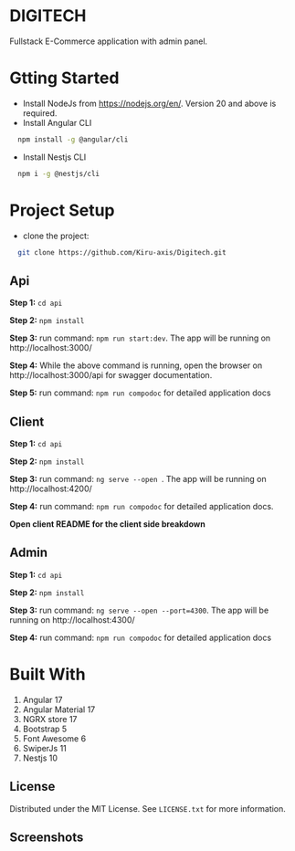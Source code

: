 # DIGITECH

Fullstack E-Commerce application with admin panel.

# Gtting Started

- Install NodeJs from https://nodejs.org/en/. Version 20 and above is required.
- Install Angular CLI

```sh
  npm install -g @angular/cli
```

- Install Nestjs CLI

```sh
  npm i -g @nestjs/cli
```

# Project Setup

- clone the project:

```sh
  git clone https://github.com/Kiru-axis/Digitech.git
```

## Api

**Step 1:** `cd api`

**Step 2:** `npm install`

**Step 3:** run command: `npm run start:dev`. The app will be running on http://localhost:3000/

**Step 4:** While the above command is running, open the browser on http://localhost:3000/api for swagger documentation.

**Step 5:** run command: `npm run compodoc` for detailed application docs

## Client

**Step 1:** `cd api`

**Step 2:** `npm install`

**Step 3:** run command: `ng serve --open `. The app will be running on http://localhost:4200/

**Step 4:** run command: `npm run compodoc` for detailed application docs.

**Open client README for the client side breakdown**

## Admin

**Step 1:** `cd api`

**Step 2:** `npm install`

**Step 3:** run command: `ng serve --open --port=4300`. The app will be running on http://localhost:4300/

**Step 4:** run command: `npm run compodoc` for detailed application docs

# Built With

1. Angular 17
2. Angular Material 17
3. NGRX store 17
4. Bootstrap 5
5. Font Awesome 6
6. SwiperJs 11
7. Nestjs 10

## License

Distributed under the MIT License. See `LICENSE.txt` for more information.

## Screenshots
